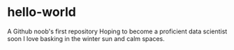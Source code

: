 # hello-world
A Github noob's first repository
Hoping to become a proficient data scientist soon
I love basking in the winter sun and calm spaces.

